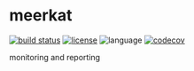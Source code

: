 # meerkat
[![build status](https://github.com/msaltnet/meerkat/actions/workflows/python-test.yml/badge.svg)](https://github.com/msaltnet/meerkat/actions/workflows/python-test.yml)
[![license](https://img.shields.io/github/license/msaltnet/meerkat.svg?style=flat-square)](https://github.com/msaltnet/meerkat/blob/master/LICENSE)
![language](https://img.shields.io/github/languages/top/msaltnet/meerkat.svg?style=flat-square&colorB=green)
[![codecov](https://codecov.io/gh/msaltnet/meerkat/branch/master/graph/badge.svg?token=USXTX7MG70)](https://codecov.io/gh/msaltnet/meerkat)

monitoring and reporting
